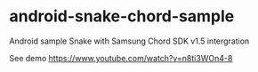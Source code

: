 android-snake-chord-sample
==========================

Android sample Snake with Samsung Chord SDK v1.5 intergration

See demo https://www.youtube.com/watch?v=n8ti3WOn4-8
